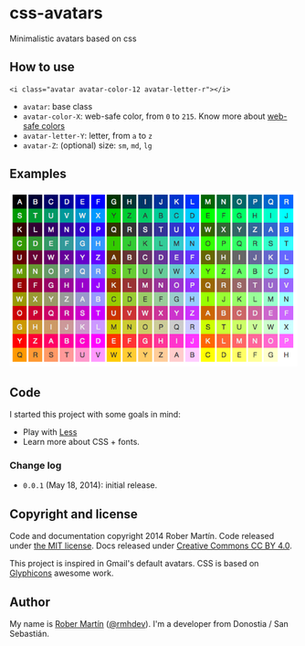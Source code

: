 # css-avatars

Minimalistic avatars based on css

## How to use

```
<i class="avatar avatar-color-12 avatar-letter-r"></i>
```

- `avatar`: base class
- `avatar-color-X`: web-safe color, from `0` to `215`. Know more about [web-safe colors][]
- `avatar-letter-Y`: letter, from `a` to `z`
- `avatar-Z`: (optional) size: `sm`, `md`, `lg`

## Examples

![Avatar examples](docs/avatars-example.png)

## Code

I started this project with some goals in mind:

- Play with [Less][]
- Learn more about CSS + fonts.

### Change log

* `0.0.1` (May 18, 2014): initial release.

## Copyright and license

Code and documentation copyright 2014 Rober Martín.
Code released under [the MIT license](LICENSE).
Docs released under [Creative Commons CC BY 4.0][].

This project is inspired in Gmail's default avatars. CSS is based on [Glyphicons] awesome work.

## Author

My name is [Rober Martín][] ([@rmhdev][]). I'm a developer from Donostia / San Sebastián.

[Less]: http://lesscss.org/
[web-safe colors]: http://en.wikipedia.org/wiki/Web_colors#Web-safe_colors
[Creative Commons CC BY 4.0]: http://creativecommons.org/licenses/by/4.0/
[Glyphicons]: http://glyphicons.com/
[Rober Martín]: http://rmhdev.net/
[@rmhdev]: http://twitter.com/rmhdev
